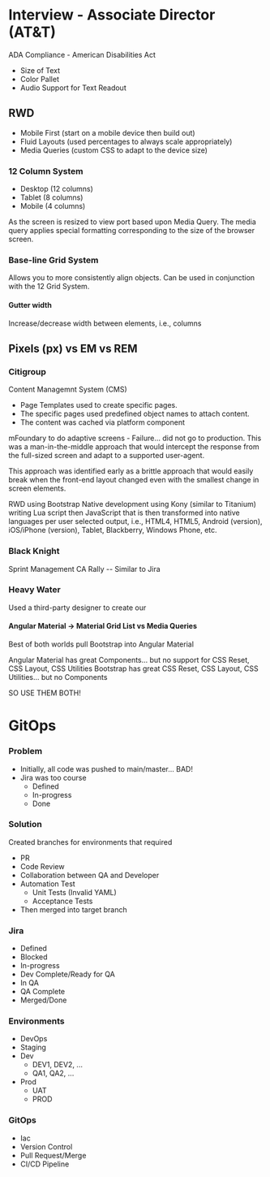 # Interview - Associate Director (AT&T)

ADA Compliance - American Disabilities Act
- Size of Text
- Color Pallet
- Audio Support for Text Readout

## RWD

- Mobile First (start on a mobile device then build out)
- Fluid Layouts (used percentages to always scale appropriately)
- Media Queries (custom CSS to adapt to the device size)

### 12 Column System
- Desktop (12 columns)
- Tablet (8 columns)
- Mobile (4 columns)

As the screen is resized to view port based upon Media Query. The media query applies
special formatting corresponding to the size of the browser screen.

### Base-line Grid System
Allows you to more consistently align objects. Can be used in conjunction with the 
12 Grid System.

#### Gutter width

Increase/decrease width between elements, i.e., columns

## Pixels (px) vs EM vs REM

### Citigroup
Content Managemnt System (CMS)
- Page Templates used to create specific pages.
- The specific pages used predefined object names to attach content. 
- The content was cached via platform component

mFoundary to do adaptive screens - Failure... did not go to production. This was a man-in-the-middle
approach that would intercept the response from the full-sized screen and adapt to a supported
user-agent. 

This approach was identified early as a brittle approach that would easily break when the
front-end layout changed even with the smallest change in screen elements.

RWD using Bootstrap
Native development using Kony (similar to Titanium) writing Lua script then JavaScript
that is then transformed into native languages per user selected output, i.e., HTML4, HTML5,
Android (version), iOS/iPhone (version), Tablet, Blackberry, Windows Phone, etc.


### Black Knight
Sprint Management
CA Rally -- Similar to Jira


### Heavy Water

Used a third-party designer to create our 

#### Angular Material -> Material Grid List vs Media Queries

Best of both worlds pull Bootstrap into Angular Material

Angular Material has great Components... but no support for CSS Reset, CSS Layout, CSS Utilities
Bootstrap has great CSS Reset, CSS Layout, CSS Utilities... but no Components 

SO USE THEM BOTH!

# GitOps

### Problem
- Initially, all code was pushed to main/master... BAD!
- Jira was too course
    - Defined
    - In-progress
    - Done
### Solution
Created branches for environments that required
- PR
- Code Review
- Collaboration between QA and Developer
- Automation Test
    - Unit Tests (Invalid YAML)
    - Acceptance Tests
- Then merged into target branch   

### Jira
- Defined
- Blocked
- In-progress
- Dev Complete/Ready for QA
- In QA
- QA Complete
- Merged/Done

### Environments
- DevOps
- Staging
- Dev
    - DEV1, DEV2, ...
    - QA1, QA2, ...
- Prod
    - UAT
    - PROD
    
### GitOps
- Iac
- Version Control
- Pull Request/Merge
- CI/CD Pipeline